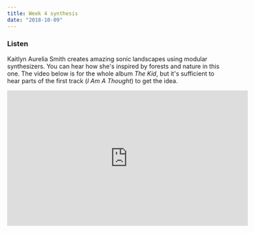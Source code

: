 ```yaml
---
title: Week 4 synthesis
date: "2018-10-09"
---
```


### Listen

Kaitlyn Aurelia Smith creates amazing sonic landscapes using modular synthesizers. You can hear how she's inspired by forests and nature in this one. The video below is for the whole album _The Kid_, but it's sufficient to hear parts of the first track (_I Am A Thought_) to get the idea.

<iframe width="560" height="315" src="https://www.youtube-nocookie.com/embed/9QX67FSJxoE?rel=0" frameborder="0" allow="autoplay; encrypted-media" allowfullscreen></iframe>
